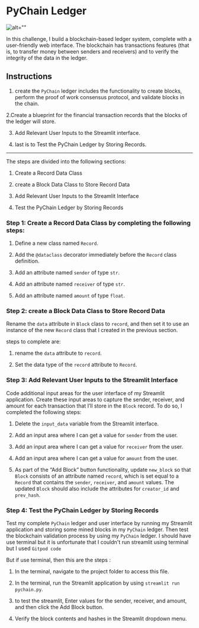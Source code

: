 # PyChain Ledger

![alt=""](Images/application-image.png)

In this challenge, I build a blockchain-based ledger system, complete with a user-friendly web interface. The blockchain has transactions features (that is, to transfer money between senders and receivers) and to verify the integrity of the data in the ledger.

## Instructions

1. create the `PyChain` ledger includes the functionality to create blocks, perform the proof of work consensus protocol, and validate blocks in the chain.

2.Create a blueprint for the financial transaction records that the blocks of the ledger will store.

3. Add Relevant User Inputs to the Streamlit interface.

4. last is to Test the PyChain Ledger by Storing Records.

---

The steps are divided into the following sections:

1. Create a Record Data Class

2. create a Block Data Class to Store Record Data

3. Add Relevant User Inputs to the Streamlit Interface

4. Test the PyChain Ledger by Storing Records

### Step 1: Create a Record Data Class by completing the following steps:

1. Define a new class named `Record`.

2. Add the `@dataclass` decorator immediately before the `Record` class definition.

3. Add an attribute named `sender` of type `str`.

4. Add an attribute named `receiver` of type `str`.

5. Add an attribute named `amount` of type `float`.


### Step 2: create a Block Data Class to Store Record Data

Rename the `data` attribute in `Block` class to `record`, and then set it to use an instance of the new `Record` class that I created in the previous section. 

steps to complete are:

1. rename the `data` attribute to `record`.

2. Set the data type of the `record` attribute to `Record`.

### Step 3: Add Relevant User Inputs to the Streamlit Interface

Code additional input areas for the user interface of my Streamlit application. Create these input areas to capture the sender, receiver, and amount for each transaction that I’ll store in the `Block` record. To do so, I completed the following steps:

1. Delete the `input_data` variable from the Streamlit interface.

2. Add an input area where I can get a value for `sender` from the user.

3. Add an input area where I can get a value for `receiver` from the user.

4. Add an input area where I can get a value for `amount` from the user.

5. As part of the “Add Block” button functionality, update `new_block` so that `Block` consists of an attribute named `record`, which is set equal to a `Record` that contains the `sender`, `receiver`, and `amount` values. The updated `Block` should also include the attributes for `creator_id` and `prev_hash`.

### Step 4: Test the PyChain Ledger by Storing Records

Test my complete `PyChain` ledger and user interface by running my Streamlit application and storing some mined blocks in my `PyChain` ledger. Then test the blockchain validation process by using my `PyChain` ledger. I should have use terminal but it is unfortunate that I couldn't run streamlit using terminal but I used `Gitpod code`

But if use terminal, then this are the steps :

1. In the terminal, navigate to the project folder to access this file.

2. In the terminal, run the Streamlit application by using `streamlit run pychain.py`.

3. to test the streamlit, Enter values for the sender, receiver, and amount, and then click the Add Block button.

4. Verify the block contents and hashes in the Streamlit dropdown menu. 

